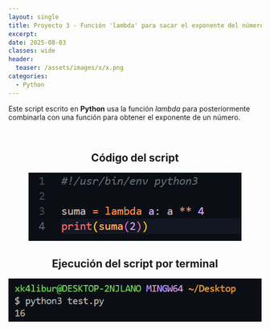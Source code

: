 ```yaml
---
layout: single
title: Proyecto 3 - Función 'lambda' para sacar el exponente del número
excerpt: 
date: 2025-08-03
classes: wide
header:
  teaser: /assets/images/x/x.png
categories:
  - Python
---
```


Este script escrito en **Python** usa la función *lambda* para posteriormente combinarla con una función para obtener el exponente de un número.

<br>

<h2 align="center"><strong>Código del script</strong></h2>

<p align="center">
  <img src="/assets/images/python/14.png">
</p>

<h2 align="center"><strong>Ejecución del script por terminal</strong></h2>

<p align="center">
  <img src="/assets/images/python/15.png">
</p>
